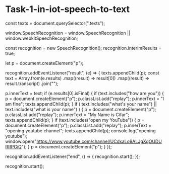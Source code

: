 # Task-1-in-iot-speech-to-text
const texts = document.querySelector(".texts");

window.SpeechRecognition =
  window.SpeechRecognition || window.webkitSpeechRecognition;

const recognition = new SpeechRecognition();
recognition.interimResults = true;

let p = document.createElement("p");

recognition.addEventListener("result", (e) => {
  texts.appendChild(p);
  const text = Array.from(e.results)
    .map((result) => result[0])
    .map((result) => result.transcript)
    .join("");

  p.innerText = text;
  if (e.results[0].isFinal) {
    if (text.includes("how are you")) {
      p = document.createElement("p");
      p.classList.add("replay");
      p.innerText = "I am fine";
      texts.appendChild(p);
    }
    if (
      text.includes("what's your name") ||
      text.includes("what is your name")
    ) {
      p = document.createElement("p");
      p.classList.add("replay");
      p.innerText = "My Name is Cifar";
      texts.appendChild(p);
    }
    if (text.includes("open my YouTube")) {
      p = document.createElement("p");
      p.classList.add("replay");
      p.innerText = "opening youtube channel";
      texts.appendChild(p);
      console.log("opening youtube");
      window.open("https://www.youtube.com/channel/UCdxaLo9ALJgXgOUDURRPGiQ");
    }
    p = document.createElement("p");
  }
});

recognition.addEventListener("end", () => {
  recognition.start();
});

recognition.start();
